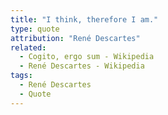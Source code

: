```yaml
---
title: "I think, therefore I am."
type: quote
attribution: "René Descartes"
related:
  - Cogito, ergo sum - Wikipedia
  - René Descartes - Wikipedia
tags:
  - René Descartes
  - Quote
---
```

